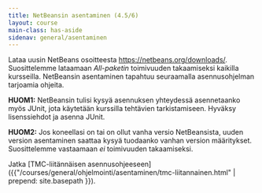 ```yaml
---
title: NetBeansin asentaminen (4.5/6)
layout: course
main-class: has-aside
sidenav: general/asentaminen
---	
```

Lataa uusin NetBeans osoitteesta <https://netbeans.org/downloads/>. Suosittelemme lataamaan *All-paketin* toimivuuden takaamiseksi kaikilla kursseilla. NetBeansin asentaminen tapahtuu seuraamalla asennusohjelman tarjoamia ohjeita.

**HUOM1:** NetBeansin tulisi kysyä asennuksen yhteydessä asennetaanko myös JUnit, jota käytetään kurssilla tehtävien tarkistamiseen. Hyväksy lisenssiehdot ja asenna JUnit.

**HUOM2:** Jos koneellasi on tai on ollut vanha versio NetBeansista, uuden version asentaminen saattaa kysyä tuodaanko vanhan version määritykset. Suosittelemme vastaamaan *ei* toimivuuden takaamiseksi.

Jatka [TMC-liitännäisen asennusohjeeseen]({{"/courses/general/ohjelmointi/asentaminen/tmc-liitannainen.html" | prepend: site.basepath }}).
